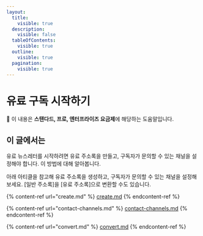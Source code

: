 ```yaml
---
layout:
  title:
    visible: true
  description:
    visible: false
  tableOfContents:
    visible: true
  outline:
    visible: true
  pagination:
    visible: true
---
```


# 유료 구독 시작하기

**💬** 이 내용은 **스탠다드, 프로, 엔터프라이즈 요금제**에 해당하는 도움말입니다.

## 이 글에서는

유료 뉴스레터를 시작하려면 유료 주소록을 만들고, 구독자가 문의할 수 있는 채널을 설정해야 합니다. 이 방법에 대해 알아봅니다.

아래 아티클을 참고해 유료 주소록을 생성하고, 구독자가 문의할 수 있는 채널을 설정해 보세요. \[일반 주소록]을 \[유료 주소록]으로 변환할 수도 있습니다.

{% content-ref url="create.md" %}
[create.md](create.md)
{% endcontent-ref %}

{% content-ref url="contact-channels.md" %}
[contact-channels.md](contact-channels.md)
{% endcontent-ref %}

{% content-ref url="convert.md" %}
[convert.md](convert.md)
{% endcontent-ref %}
